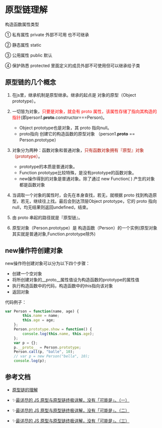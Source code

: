 # 原型链理解

构造函数属性类型

① 私有属性 private 外部不可用 也不可继承

② 静态属性 static  

③ 公用属性 public 默认

④ 保护熟悉  protected  里面定义的成员外部不可使用但可以继承给子类

## 原型链的几个概念

1. 在js里，继承机制是原型继承。继承的起点是 对象的原型（Object prototype）。

2. 一切皆为对象，<font color="red">只要是对象，就会有 proto 属性，该属性存储了指向其构造的指针</font>(即person1.__proto__.constructor===Person)。
    + Object prototype也是对象，其 proto 指向null。
    + proto指向 创建它的构造函数的原型对象 （person1.__proto__ == Person.prototype）

3. 对象分为两种：函数对象和普通对象，<font color="bule">只有函数对象拥有『原型』对象（prototype）</font>。
    + prototype的本质是普通对象。
    + Function prototype比较特殊，是没有prototype的函数对象。
    + new操作得到的对象是普通对象。除了通过 new Function( ) 产生的对象都是函数对象

4. 当调取一个对象的属性时，会先在本身查找，若无，就根据 proto 找到构造原型，若无，继续往上找。最后会到达顶层Object prototype，它的 proto 指向null，均无结果则返回undefined，结束。

5. 由 proto 串起的路径就是『原型链』。

6. 原型对象（Person.prototype）是 构造函数（Person）的一个实例(原型对象其实就是普通对象,Function.prototype除外)

## new操作符创建对象

new操作符创建对象可以分为以下四个步骤：

+ 创建一个空对象
+ 将所创建对象的__proto__属性值设为构造函数的prototype的属性值
+ 执行构造函数中的代码，构造函数中的this指向该对象
+ 返回对象

代码例子：

```javascript
var Person = function(name, age) {
        this.name = name;
        this.age = age;
    };
    Person.prototype.show = function() {
        console.log(this.name, this.age);
    };
    var p = {};
    p.__proto__ = Person.prototype;
    Person.call(p, "balle", 10);
    // var p = new Person("bella", 10);
    console.log(p);
```

## 参考文档

+ [原型链的理解](https://www.jianshu.com/p/17b2d4dd6867)

+ ✨[最详尽的 JS 原型与原型链终极详解，没有「可能是」。（一）](https://www.jianshu.com/p/dee9f8b14771)

+ ✨[最详尽的 JS 原型与原型链终极详解，没有「可能是」。（二）](https://www.jianshu.com/p/652991a67186)

+ ✨[最详尽的 JS 原型与原型链终极详解，没有「可能是」。（三）](https://www.jianshu.com/p/a4e1e7b6f4f8)